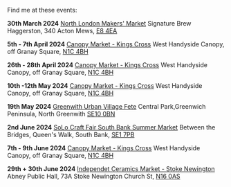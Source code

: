 Find me at these events:

**30th March 2024**
[North London Makers' Market](https://n4makersmarket.co.uk/events/-pop-up-signature-brew-taproom-haggerston-e8-2024-mar)
Signature Brew Haggerston, 340 Acton Mews, [E8 4EA](https://maps.app.goo.gl/JoR8o5WrUnbr6PDG7)

**5th - 7th April 2024**
[Canopy Market - Kings Cross](https://canopymarket.co.uk)
West Handyside Canopy, off Granay Square, [N1C 4BH](https://maps.app.goo.gl/f5nJ5KAdtoPUWQJW7)

**26th - 28th April 2024**
[Canopy Market - Kings Cross](https://canopymarket.co.uk)
West Handyside Canopy, off Granay Square, [N1C 4BH](https://maps.app.goo.gl/f5nJ5KAdtoPUWQJW7)

**10th -12th May 2024**
[Canopy Market - Kings Cross](https://canopymarket.co.uk)
West Handyside Canopy, off Granay Square, [N1C 4BH](https://maps.app.goo.gl/f5nJ5KAdtoPUWQJW7)

**19th May 2024**
[Greenwith Urban Village Fete](https://www.hemingwaydesign.co.uk/projects/urban-village-fete/)
Central Park,Greenwich Peninsula, North Greenwith [SE10 0BN](https://maps.app.goo.gl/zirH9WwLubex8owD8)

**2nd June 2024**
[SoLo Craft Fair South Bank Summer Market](http://www.solocraftfair.com/upcoming-events-1/2024/5/12/south-bank-summer-market-w59tw)
Between the Bridges, Queen's Walk, South Bank, [SE1 7PB](https://maps.app.goo.gl/4ru9LxAACq8GP1Me8)

**7th - 9th June 2024**
[Canopy Market - Kings Cross](https://canopymarket.co.uk)
West Handyside Canopy, off Granay Square, [N1C 4BH](https://maps.app.goo.gl/f5nJ5KAdtoPUWQJW7)

**29th + 30th June 2024**
[Independet Ceramics Market - Stoke Newington](https://diyartmarket.com)
Abney Public Hall, 73A Stoke Newington Church St, [N16 0AS](https://maps.app.goo.gl/ENcXhBWadeLkyL5f6)
